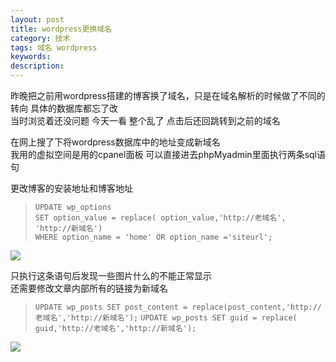 ```yaml
---
layout: post
title: wordpress更换域名
category: 技术
tags: 域名 wordpress
keywords: 
description: 
---
```

昨晚把之前用wordpress搭建的博客换了域名，只是在域名解析的时候做了不同的转向 具体的数据库都忘了改  
当时浏览着还没问题 今天一看 整个乱了 点击后还回跳转到之前的域名

在网上搜了下将wordpress数据库中的地址变成新域名  
我用的虚拟空间是用的cpanel面板 可以直接进去phpMyadmin里面执行两条sql语句


更改博客的安装地址和博客地址  
> `UPDATE wp_options`   
`SET option_value = replace( option_value,'http://老域名', 'http://新域名')`  
`WHERE option_name = 'home' OR option_name ='siteurl';`

![](/public/img/wp-1.png)



只执行这条语句后发现一些图片什么的不能正常显示  
还需要修改文章内部所有的链接为新域名  
> `UPDATE wp_posts SET post_content = replace(post_content,'http://老域名','http://新域名');`
`UPDATE wp_posts SET guid = replace( guid,'http://老域名','http://新域名');`


![](/public/img/wp-2.png)
